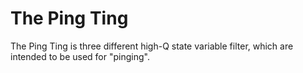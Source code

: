 # The Ping Ting
The Ping Ting is three different high-Q state variable filter, which are intended to be used for "pinging".


